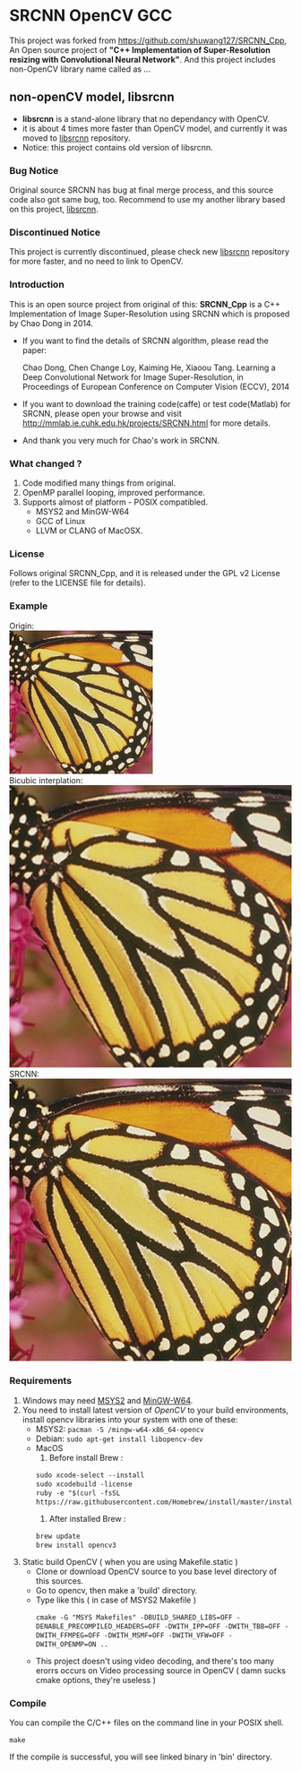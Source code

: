 # SRCNN OpenCV GCC
This project was forked from https://github.com/shuwang127/SRCNN_Cpp, An Open source project of **"C++ Implementation of Super-Resolution resizing with Convolutional Neural Network"**.
And this project includes non-OpenCV library name called as ...

## non-openCV model, libsrcnn
* **libsrcnn** is a stand-alone library that no dependancy with OpenCV.
* it is about 4 times more faster than OpenCV model, and currently it was moved to [libsrcnn](https://github.com/rageworx/libsrcnn) repository.
* Notice: this project contains old version of libsrcnn.

### Bug Notice
 Original source SRCNN has bug at final merge process, and this source code also got same bug, too. Recommend to use my another library based on this project,  [libsrcnn](https://github.com/rageworx/libsrcnn).

### Discontinued Notice 
 This project is currently discontinued, please check new [libsrcnn](https://github.com/rageworx/libsrcnn) repository for more faster, and no need to link to OpenCV.

### Introduction
This is an open source project from original of this:
**SRCNN_Cpp** is a C++ Implementation of Image Super-Resolution using SRCNN which is proposed by Chao Dong in 2014.
 - If you want to find the details of SRCNN algorithm, please read the paper:  

   Chao Dong, Chen Change Loy, Kaiming He, Xiaoou Tang. Learning a Deep Convolutional Network for Image Super-Resolution, in Proceedings of European Conference on Computer Vision (ECCV), 2014
 - If you want to download the training code(caffe) or test code(Matlab) for SRCNN, please open your browse and visit http://mmlab.ie.cuhk.edu.hk/projects/SRCNN.html for more details.
 - And thank you very much for Chao's work in SRCNN.

### What changed ?
1. Code modified many things from original.
1. OpenMP parallel looping, improved performance.
1. Supports almost of platform - POSIX compatibled.
    - MSYS2 and MinGW-W64
    - GCC of Linux
    - LLVM or CLANG of MacOSX.

### License
Follows original SRCNN_Cpp, and it is released under the GPL v2 License (refer to the LICENSE file for details).

### Example
Origin:  
![Example](Pictures/butterfly.png)  
Bicubic interplation:  
![Example](Pictures/butterfly-cubic.jpg)  
SRCNN:  
![Example](Pictures/butterfly-srcnn.jpg)  

### Requirements
1. Windows may need [MSYS2](https://www.msys2.org/) and [MinGW-W64](https://github.com/msys2/msys2/wiki/MSYS2-installation).
1. You need to install latest version of *OpenCV* to your build environments,
   install opencv libraries into your system with one of these:
    - MSYS2: ```pacman -S /mingw-w64-x86_64-opencv```
    - Debian: ```sudo apt-get install libopencv-dev```
    - MacOS
        1. Before install Brew : 
        ```
        sudo xcode-select --install 
        sudo xcodebuild -license
        ruby -e "$(curl -fsSL https://raw.githubusercontent.com/Homebrew/install/master/install)"
        ```
        1. After installed Brew :
        ```
        brew update
        brew install opencv3
        ```
1. Static build OpenCV ( when you are using Makefile.static )
    - Clone or download OpenCV source to you base level directory of this sources.
    - Go to opencv, then make a 'build' directory.
    - Type like this ( in case of MSYS2 Makefile )
      ```
      cmake -G "MSYS Makefiles" -DBUILD_SHARED_LIBS=OFF -DENABLE_PRECOMPILED_HEADERS=OFF -DWITH_IPP=OFF -DWITH_TBB=OFF -DWITH_FFMPEG=OFF -DWITH_MSMF=OFF -DWITH_VFW=OFF -DWITH_OPENMP=ON ..
      ```      
    - This project doesn't using video decoding, and there's too many erorrs occurs on Video processing source in OpenCV ( damn sucks cmake options, they're useless )


### Compile
You can compile the C/C++ files on the command line in your POSIX shell. 

``` Shell
make
```
If the compile is successful, you will see linked binary in 'bin' directory.

